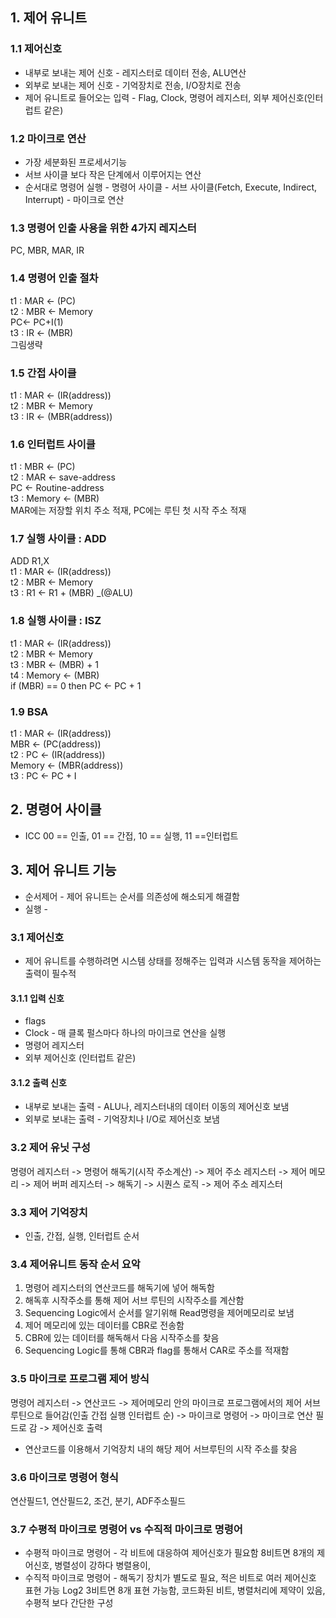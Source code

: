 ## 1. 제어 유니트  
### 1.1 제어신호
* 내부로 보내는 제어 신호 - 레지스터로 데이터 전송, ALU연산
* 외부로 보내는 제어 신호 - 기억장치로 전송, I/O장치로 전송
* 제어 유니트로 들어오는 입력 - Flag, Clock, 명령어 레지스터, 외부 제어신호(인터럽트 같은)

### 1.2 마이크로 연산
* 가장 세분화된 프로세서기능
* 서브 사이클 보다 작은 단계에서 이루어지는 연산
* 순서대로 명령어 실행 - 명령어 사이클 - 서브 사이클(Fetch, Execute, Indirect, Interrupt) - 마이크로 연산

### 1.3 명령어 인출 사용을 위한 4가지 레지스터
PC, MBR, MAR, IR

### 1.4 명령어 인출 절차
t1 : MAR <- (PC) <br>
t2 : MBR <- Memory <br>
    PC<- PC+I(1) <br>
t3 : IR <- (MBR) <br> 그림생략

### 1.5 간접 사이클
t1 : MAR <- (IR(address)) <br>
t2 : MBR <- Memory <br>
t3 : IR <- (MBR(address)) <br>

### 1.6 인터럽트 사이클
t1 : MBR <- (PC) <br>
t2 : MAR <- save-address <br>
PC <- Routine-address <br>
t3 : Memory <- (MBR) <br>
MAR에는 저장할 위치 주소 적재, PC에는 루틴 첫 시작 주소 적재

### 1.7 실행 사이클 : ADD
ADD R1,X <br>
t1 : MAR <- (IR(address)) <br>
t2 : MBR <- Memory <br>
t3 : R1 <- R1 + (MBR) _(@ALU) <br>

### 1.8 실행 사이클 : ISZ
t1 : MAR <- (IR(address)) <br>
t2 : MBR <- Memory <br>
t3 : MBR <- (MBR) + 1 <br>
t4 : Memory <- (MBR) <br>
if (MBR) == 0 then PC <- PC + 1 <br>

### 1.9 BSA
t1 : MAR <- (IR(address)) <br>
MBR <- (PC(address)) <br>
t2 : PC <- (IR(address)) <br>
Memory <- (MBR(address)) <br>
t3 : PC <- PC + I <br>

## 2. 명령어 사이클
* ICC 00 == 인출, 01 == 간접, 10 == 실행, 11 ==인터럽트

## 3. 제어 유니트 기능
* 순서제어 - 제어 유니트는 순서를 의존성에 해소되게 해결함 
* 실행 - 

### 3.1 제어신호
* 제어 유니트를 수행하려면 시스템 상태를 정해주는 입력과 시스템 동작을 제어하는 출력이 필수적
#### 3.1.1 입력 신호
* flags
* Clock - 매 클록 펄스마다 하나의 마이크로 연산을 실행
* 명령어 레지스터
* 외부 제어신호 (인터럽트 같은)
#### 3.1.2 출력 신호
* 내부로 보내는 출력 - ALU나, 레지스터내의 데이터 이동의 제어신호 보냄
* 외부로 보내는 출력 - 기억장치나 I/O로 제어신호 보냄

### 3.2 제어 유닛 구성
명령어 레지스터 -> 명령어 해독기(시작 주소계산) -> 제어 주소 레지스터 -> 제어 메모리 -> 제어 버퍼 레지스터 -> 해독기 -> 시퀀스 로직 -> 제어 주소 레지스터

### 3.3 제어 기억장치
* 인출, 간접, 실행, 인터럽트 순서

### 3.4 제어유니트 동작 순서 요악
1. 명령어 레지스터의 연산코드를 해독기에 넣어 해독함 <br>
2. 해독후 시작주소를 통해 제어 서브 루틴의 시작주소를 계산함 <br>
3. Sequencing Logic에서 순서를 알기위해 Read명령을 제어메모리로 보냄 <br>
4. 제어 메모리에 있는 데이터를 CBR로 전송함 <br>
5. CBR에 있는 데이터를 해독해서 다음 시작주소를 찾음 <br>
6. Sequencing Logic를 통해 CBR과 flag를 통해서 CAR로 주소를 적재함 <br>

### 3.5 마이크로 프로그램 제어 방식
명령어 레지스터 -> 연산코드 -> 제어메모리 안의 마이크로 프로그램에서의 제어 서브루틴으로 들어감(인출 간접 실행 인터럽트 순) -> 마이크로 명령어 -> 마이크로 연산 필드로 감 -> 제어신호 출력
<br>
* 연산코드를 이용해서 기억장치 내의 해당 제어 서브루틴의 시작 주소를 찾음

### 3.6 마이크로 명령어 형식
연산필드1, 연산필드2, 조건, 분기, ADF주소필드

### 3.7 수평적 마이크로 명령어 vs 수직적 마이크로 명령어
* 수평적 마이크로 명령어 - 각 비트에 대응하여 제어신호가 필요함 8비트면 8개의 제어신호, 병렬성이 강하다 병렬용이, 
* 수직적 마이크로 명령어 - 해독기 장치가 별도로 필요, 적은 비트로 여러 제어신호 표현 가능 Log2 3비트면 8개 표현 가능함, 코드화된 비트, 병렬처리에 제약이 있음, 수평적 보다 간단한 구성
